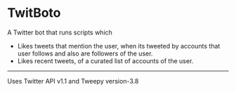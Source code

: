 # TwitBoto
A Twitter bot that runs scripts which
- Likes tweets that mention the user, when its tweeted by accounts that user follows and also are followers of the user.
- Likes recent tweets, of a curated list of accounts of the user.

---------
 Uses Twitter API v1.1 and Tweepy version-3.8
